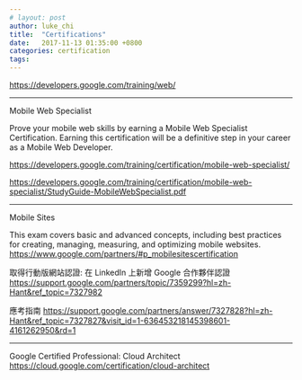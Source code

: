 ```yaml
---
# layout: post
author: luke_chi
title:  "Certifications"
date:   2017-11-13 01:35:00 +0800
categories: certification
tags:
---
```


<https://developers.google.com/training/web/>

---
Mobile Web Specialist

Prove your mobile web skills by earning a Mobile Web Specialist Certification. Earning this certification will be a definitive step in your career as a Mobile Web Developer.

<https://developers.google.com/training/certification/mobile-web-specialist/>

<https://developers.google.com/training/certification/mobile-web-specialist/StudyGuide-MobileWebSpecialist.pdf>


---
Mobile Sites

This exam covers basic and advanced concepts, including best practices for creating, managing, measuring, and optimizing mobile websites.
<https://www.google.com/partners/#p_mobilesitescertification>

取得行動版網站認證: 在 LinkedIn 上新增 Google 合作夥伴認證
<https://support.google.com/partners/topic/7359299?hl=zh-Hant&ref_topic=7327982>

應考指南
<https://support.google.com/partners/answer/7327828?hl=zh-Hant&ref_topic=7327827&visit_id=1-636453218145398601-4161262950&rd=1>

---
Google Certified Professional: Cloud Architect 
<https://cloud.google.com/certification/cloud-architect>
